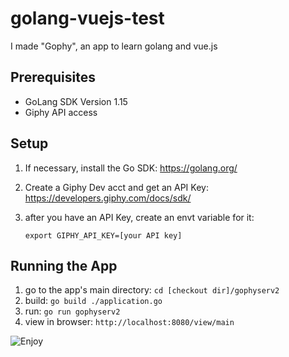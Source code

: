 # golang-vuejs-test
I made "Gophy", an app to learn golang and vue.js


## Prerequisites
- GoLang SDK Version 1.15
- Giphy API access

## Setup
1. If necessary, install the Go SDK: https://golang.org/
2. Create a Giphy Dev acct and get an API Key: https://developers.giphy.com/docs/sdk/

3. after you have an API Key, create an envt variable for it:

    ```export GIPHY_API_KEY=[your API key]```

## Running the App
1. go to the app's main directory: `cd [checkout dir]/gophyserv2`
2. build: `go build ./application.go`
3. run: `go run gophyserv2`
4. view in browser: `http://localhost:8080/view/main`

![Enjoy](https://imgur.com/aEeR9av)
